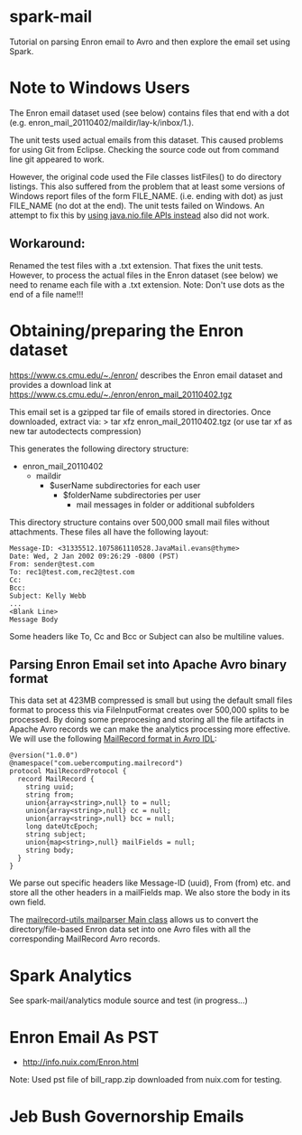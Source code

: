 spark-mail
==========

Tutorial on parsing Enron email to Avro and then explore the email set using Spark.

# Note to Windows Users
The Enron email dataset used (see below) contains files that end with a dot
(e.g. enron_mail_20110402/maildir/lay-k/inbox/1.).

The unit tests used actual emails from this dataset. This caused problems for
using Git from Eclipse. Checking the source code out from command line git
appeared to work.

However, the original code used the File classes listFiles() to do directory listings.
This also suffered from the problem that at least some versions of Windows
report files of the form FILE_NAME. (i.e. ending with dot) as just FILE_NAME
(no dot at the end). The unit tests failed on Windows. An attempt to fix this
by [using java.nio.file APIs instead](https://github.com/medale/spark-mail/issues/4)
also did not work.

## Workaround:
Renamed the test files with a .txt extension. That fixes the unit tests.
However, to process the actual files in the Enron dataset (see below) we need
to rename each file with a .txt extension. Note: Don't use dots as the end of
a file name!!!

# Obtaining/preparing the Enron dataset

https://www.cs.cmu.edu/~./enron/ describes the Enron email dataset and provides
a download link at https://www.cs.cmu.edu/~./enron/enron_mail_20110402.tgz

This email set is a gzipped tar file of emails stored in directories. Once
downloaded, extract via:
    > tar xfz enron_mail_20110402.tgz   (or use tar xf as new tar autodectects compression)

This generates the following directory structure:
* enron_mail_20110402
  * maildir
    * $userName subdirectories for each user
      * $folderName subdirectories per user
        * mail messages in folder or additional subfolders

This directory structure contains over 500,000 small mail files without
attachments. These files all have the following layout:

    Message-ID: <31335512.1075861110528.JavaMail.evans@thyme>
    Date: Wed, 2 Jan 2002 09:26:29 -0800 (PST)
    From: sender@test.com
    To: rec1@test.com,rec2@test.com
    Cc:
    Bcc:
    Subject: Kelly Webb
    ...
    <Blank Line>
    Message Body

Some headers like To, Cc and Bcc or Subject can also be multiline values.

## Parsing Enron Email set into Apache Avro binary format

This data set at 423MB compressed is small but using the default small files
format to process this via FileInputFormat creates over 500,000 splits to be
processed. By doing some preprocesing and storing all the file artifacts in
Apache Avro records we can make the analytics processing more effective. We
will use the following [MailRecord format in Avro IDL](https://github.com/medale/spark-mail/blob/master/mailrecord/src/main/avro/com/uebercomputing/mailrecord/MailRecord.avdl):

```
@version("1.0.0")
@namespace("com.uebercomputing.mailrecord")
protocol MailRecordProtocol {
  record MailRecord {
    string uuid;
    string from;
    union{array<string>,null} to = null;
    union{array<string>,null} cc = null;
    union{array<string>,null} bcc = null;
    long dateUtcEpoch;
    string subject;
    union{map<string>,null} mailFields = null;
    string body;
  }
}
```

We parse out specific headers like Message-ID (uuid), From (from) etc. and store
all the other headers in a mailFields map. We also store the body in its own
field.

The [mailrecord-utils mailparser Main class](https://github.com/medale/spark-mail/blob/master/mailrecord-utils/src/main/scala/com/uebercomputing/mailparser/Main.scala)
allows us to convert the directory/file-based Enron data set into one Avro files
with all the corresponding MailRecord Avro records.

# Spark Analytics
See spark-mail/analytics module source and test (in progress...)

# Enron Email As PST
* http://info.nuix.com/Enron.html

Note: Used pst file of bill_rapp.zip downloaded from nuix.com for testing.

# Jeb Bush Governorship Emails
